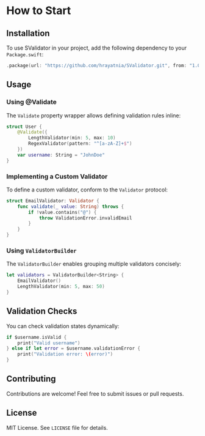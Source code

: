 # How to Start

## Installation
To use SValidator in your project, add the following dependency to your `Package.swift`:

```swift
.package(url: "https://github.com/hrayatnia/SValidator.git", from: "1.0.0")
```

## Usage

### Using @Validate
The ``Validate`` property wrapper allows defining validation rules inline:

```swift
struct User {
    @Validate({
        LengthValidator(min: 5, max: 10)
        RegexValidator(pattern: "^[a-zA-Z]+$")
    })
    var username: String = "JohnDoe"
}
```

### Implementing a Custom Validator
To define a custom validator, conform to the `Validator` protocol:

```swift
struct EmailValidator: Validator {
    func validate(_ value: String) throws {
        if !value.contains("@") {
            throw ValidationError.invalidEmail
        }
    }
}
```

### Using `ValidatorBuilder`
The `ValidatorBuilder` enables grouping multiple validators concisely:

```swift
let validators = ValidatorBuilder<String> {
    EmailValidator()
    LengthValidator(min: 5, max: 50)
}
```

## Validation Checks
You can check validation states dynamically:

```swift
if $username.isValid {
    print("Valid username")
} else if let error = $username.validationError {
    print("Validation error: \(error)")
}
```

## Contributing
Contributions are welcome! Feel free to submit issues or pull requests.

## License
MIT License. See `LICENSE` file for details.


